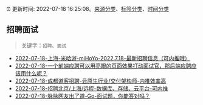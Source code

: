 :alarm_clock: 更新时间: 2022-07-18 16:25:08。[来源分类](../README.md)、[标签分类](../TAGS.md)、[时间分类](../TIMELINE.md)

## 招聘面试


> 关键字：`招聘`、`面试`



- [2022-07-18-上海-米哈游-miHoYo-2022.7.18-最新招聘信息（可内推哦）](https://www.v2ex.com/t/867115) 
- [2022-07-18-一个前端应聘可以用亮眼的页面效果打动面试官，那后端应聘应该用什么呢？](https://www.v2ex.com/t/867096) 
- [2022-07-18-成都道客招聘-云原生行业/交付架构师-内推效率高](https://www.v2ex.com/t/867094) 
- [2022-07-18-招聘北京/上海/远程-数据库、存储、云平台-可内推](https://www.v2ex.com/t/867089) 
- [2022-07-18-脉脉网友出了道-Go-面试题，你能答对吗？](https://toutiao.io/k/v4i6cw7) 